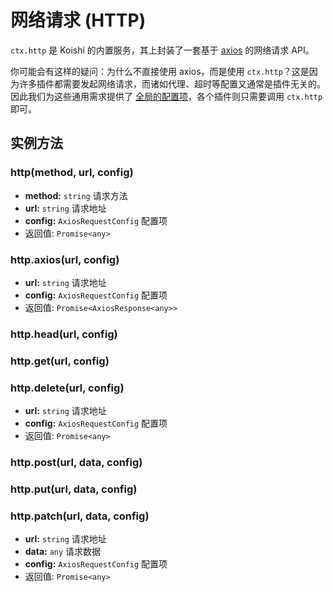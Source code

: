 # 网络请求 (HTTP)

`ctx.http` 是 Koishi 的内置服务，其上封装了一套基于 [axios](https://github.com/axios/axios) 的网络请求 API。

你可能会有这样的疑问：为什么不直接使用 axios，而是使用 `ctx.http`？这是因为许多插件都需要发起网络请求，而诸如代理、超时等配置又通常是插件无关的。因此我们为这些通用需求提供了 [全局的配置项](../../api/core/app.html#options-request-proxyagent)，各个插件则只需要调用 `ctx.http` 即可。

## 实例方法

### http(method, url, config)

- **method:** `string` 请求方法
- **url:** `string` 请求地址
- **config:** `AxiosRequestConfig` 配置项
- 返回值: `Promise<any>`

### http.axios(url, config)

- **url:** `string` 请求地址
- **config:** `AxiosRequestConfig` 配置项
- 返回值: `Promise<AxiosResponse<any>>`

### http.head(url, config)
### http.get(url, config)
### http.delete(url, config)

- **url:** `string` 请求地址
- **config:** `AxiosRequestConfig` 配置项
- 返回值: `Promise<any>`

### http.post(url, data, config)
### http.put(url, data, config)
### http.patch(url, data, config)

- **url:** `string` 请求地址
- **data:** `any` 请求数据
- **config:** `AxiosRequestConfig` 配置项
- 返回值: `Promise<any>`
